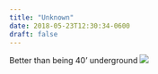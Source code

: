 ```yaml
---
title: "Unknown"
date: 2018-05-23T12:30:34-0600
draft: false
---
```


Better than being 40’ underground
![](/images/2018/39d2df2df7.jpg)
